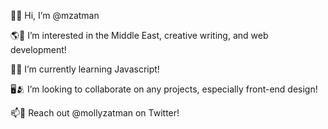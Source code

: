 <p>👋💓 Hi, I’m @mzatman </p>
<p>🌎🧆 I’m interested in the Middle East, creative writing, and web development!  </p>
<p>🚌🌱 I’m currently learning Javascript!  </p>
<p>🖥️🫂 I’m looking to collaborate on any projects, especially front-end design!  </p>
<p>📫💌 Reach out @mollyzatman on Twitter! </p>

<!---
mzatman/mzatman is a ✨ special ✨ repository because its `README.md` (this file) appears on your GitHub profile.
You can click the Preview link to take a look at your changes.
--->
